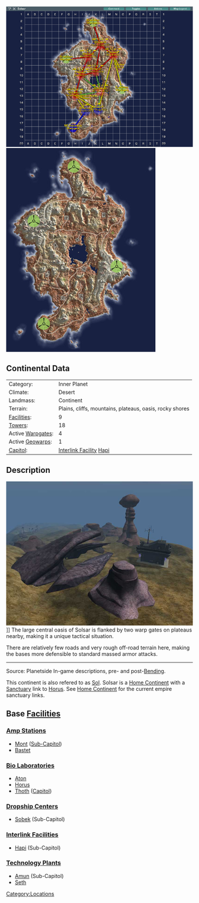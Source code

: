 ![](images/SolsarMap.jpg "fig:SolsarMap.jpg")
![](images/Solsar_Terrain.jpg "fig:Solsar_Terrain.jpg")

## Continental Data

|                                             |                                                                                   |
| ------------------------------------------- | --------------------------------------------------------------------------------- |
| Category:                                   | Inner Planet                                                                      |
| Climate:                                    | Desert                                                                            |
| Landmass:                                   | Continent                                                                         |
| Terrain:                                    | Plains, cliffs, mountains, plateaus, oasis, rocky shores                          |
| [Facilities](Facilities.md "wikilink"):     | 9                                                                                 |
| [Towers](Tower.md "wikilink"):              | 18                                                                                |
| Active [Warpgates](Warpgate.md "wikilink"): | 4                                                                                 |
| Active [Geowarps](Geowarp.md "wikilink"):   | 1                                                                                 |
| [Capitol](Capitol.md "wikilink"):           | [Interlink Facility](Interlink_Facility.md "wikilink") [Hapi](Hapi.md "wikilink") |

## Description

![](images/Rockswarpgate.jpg "fig:Rockswarpgate.jpg")\]\] The large central
oasis of Solsar is flanked by two warp gates on plateaus nearby, making
it a unique tactical situation.

There are relatively few roads and very rough off-road terrain here,
making the bases more defensible to standard massed armor attacks.

---

Source: Planetside In-game descriptions, pre- and
post-[Bending](Bending.md "wikilink").

This continent is also refered to as
[Sol](Acronyms_and_Slang.md "wikilink"). Solsar is a [Home
Continent](Home_Continent.md "wikilink") with a
[Sanctuary](Sanctuary.md "wikilink") link to [Horus](Horus.md "wikilink"). See
[Home Continent](Home_Continent.md "wikilink") for the current empire
sanctuary links.

## Base [Facilities](Facilities.md "wikilink")

### [Amp Stations](Amp_Station.md "wikilink")

- [Mont](Mont.md "wikilink") ([Sub-Capitol](Sub-Capitol.md "wikilink"))
- [Bastet](Bastet.md "wikilink")

### [Bio Laboratories](Bio_Laboratories.md "wikilink")

- [Aton](Aton.md "wikilink")
- [Horus](Horus.md "wikilink")
- [Thoth](Thoth.md "wikilink") ([Capitol](Capitol.md "wikilink"))

### [Dropship Centers](Dropship_Center.md "wikilink")

- [Sobek](Sobek.md "wikilink") (Sub-Capitol)

### [Interlink Facilities](Interlink_Facilities.md "wikilink")

- [Hapi](Hapi.md "wikilink") (Sub-Capitol)

### [Technology Plants](Technology_Plant.md "wikilink")

- [Amun](Amun.md "wikilink") (Sub-Capitol)
- [Seth](Seth.md "wikilink")

[Category:Locations](Category:Locations.md "wikilink")
